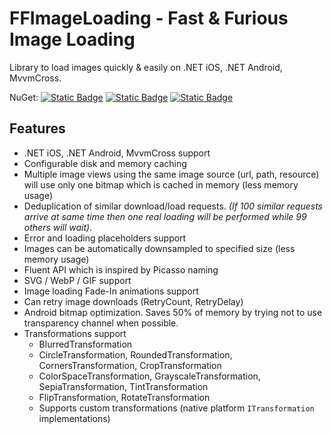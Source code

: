 # FFImageLoading - Fast & Furious Image Loading 

Library to load images quickly & easily on .NET iOS, .NET Android, MvvmCross.

NuGet:
[![Static Badge](https://img.shields.io/badge/Core-v1.0.0-blue)](https://www.nuget.org/packages/Cross.FFImageLoading.Core/)
[![Static Badge](https://img.shields.io/badge/Android-v1.0.0-blue)](https://www.nuget.org/packages/Cross.FFImageLoading.Android/)
[![Static Badge](https://img.shields.io/badge/iOS-v1.0.0-blue)](https://www.nuget.org/packages/Cross.FFImageLoading.Ios/)

## Features

- .NET iOS, .NET  Android, MvvmCross support
- Configurable disk and memory caching
- Multiple image views using the same image source (url, path, resource) will use only one bitmap which is cached in memory (less memory usage)
- Deduplication of similar download/load requests. *(If 100 similar requests arrive at same time then one real loading will be performed while 99 others will wait).*
- Error and loading placeholders support
- Images can be automatically downsampled to specified size (less memory usage)
- Fluent API which is inspired by Picasso naming
- SVG / WebP / GIF support
- Image loading Fade-In animations support
- Can retry image downloads (RetryCount, RetryDelay)
- Android bitmap optimization. Saves 50% of memory by trying not to use transparency channel when possible.
- Transformations support
  - BlurredTransformation
  - CircleTransformation, RoundedTransformation, CornersTransformation, CropTransformation
  - ColorSpaceTransformation, GrayscaleTransformation, SepiaTransformation, TintTransformation
  - FlipTransformation, RotateTransformation
  - Supports custom transformations (native platform `ITransformation` implementations)
